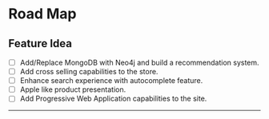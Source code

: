 # Road Map

## Feature Idea

- [ ] Add/Replace MongoDB with Neo4j and build a recommendation system.
- [ ] Add cross selling capabilities to the store.
- [ ] Enhance search experience with autocomplete feature.
- [ ] Apple like product presentation.
- [ ] Add Progressive Web Application capabilities to the site.

<hr/>
